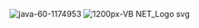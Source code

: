 ![java-60-1174953](https://user-images.githubusercontent.com/83002941/115836180-cbd63580-a434-11eb-8088-466e266fa111.jpg)   ![1200px-VB NET_Logo svg](https://user-images.githubusercontent.com/83002941/115836550-3dae7f00-a435-11eb-8e7d-296dc29a84cb.jpg)


